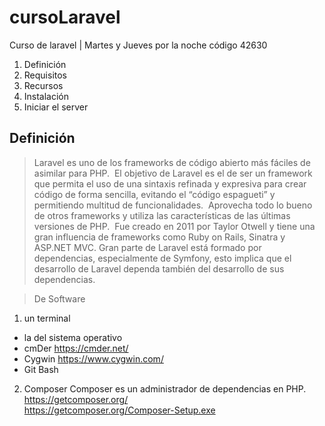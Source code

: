 # cursoLaravel
Curso de laravel | Martes y Jueves por la noche  código 42630

  1. Definición
  2. Requisitos
  3. Recursos
  4. Instalación
  5. Iniciar el server
  
## Definición
> Laravel es uno de los frameworks de código abierto más fáciles de asimilar para PHP.  El objetivo de Laravel es el de ser un framework que permita el uso de una sintaxis refinada y expresiva para crear código de forma sencilla, evitando el “código espagueti” y permitiendo multitud de funcionalidades.  Aprovecha todo lo bueno de otros frameworks y utiliza las características de las últimas versiones de PHP.  Fue creado en 2011 por Taylor Otwell y tiene una gran influencia de frameworks como Ruby on Rails, Sinatra y ASP.NET MVC.
> Gran parte de Laravel está formado por dependencias, especialmente de Symfony, esto implica que el desarrollo de Laravel dependa también del desarrollo de sus dependencias.  


> De Software

1. un terminal
 - la del sistema operativo
 - cmDer https://cmder.net/
 - Cygwin https://www.cygwin.com/
 - Git Bash

2. Composer
    Composer es un administrador de dependencias en PHP.  
    https://getcomposer.org/  
    https://getcomposer.org/Composer-Setup.exe  

